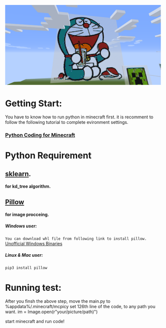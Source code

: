 ![alt text](https://github.com/N0nent1ty/AutoBuildInMineCraft/blob/master/screen_shot/1.png)

# Getting Start:
You have to know how to run python in minecraft first.
it is recomment to follow the following tutorial to complete evironment settings.
### [Python Coding for Minecraft](http://www.instructables.com/id/Python-coding-for-Minecraft/)


# Python Requirement
## [sklearn](http://scikit-learn.org/stable/). 
#### for kd_tree algorithm.

## [Pillow](https://pillow.readthedocs.io/en/4.3.x/) 
#### for image procceing.

##### Windows user:
``
You can download whl file from following link to install pillow.
``
[Unofficial Windows Binaries ](https://www.lfd.uci.edu/~gohlke/pythonlibs/)
##### Linux & Mac user:
``
pip3 install pillow 
``
 


# Running test:
After you finsh the above step, move the main.py to %appdata%/.minecraft/mcpicy 
set 126th line of the code, to any path you want.
im = Image.open(r"your/picture/path)")


start minecraft and run code!

